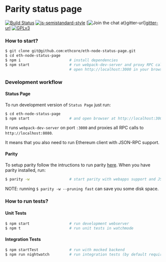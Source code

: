 # Parity status page

[![Build Status][travis-image]][travis-url]
[![js-semistandard-style][semistandard-image]][semistandard-url]
[![Join the chat at}[gitter-url]][gitter-image]][gitter-url]
[![GPLv3][license-image]][license-url]

[travis-image]: https://travis-ci.org/ethcore/eth-node-status-page.svg?branch=master "Build Status"
[travis-url]: https://travis-ci.org/ethcore/eth-node-status-page
[semistandard-url]: (https://github.com/Flet/semistandard)
[semistandard-image]: https://img.shields.io/badge/code%20style-semistandard-brightgreen.svg?style=flat-square
[coveralls-image]: https://coveralls.io/repos/github/ethcore/eth-node-status-page/badge.svg?branch=master
[coveralls-url]: https://coveralls.io/github/ethcore/eth-node-status-page?branch=master "Coverage Status"
[gitter-image]: https://badges.gitter.im/Join%20Chat.svg
[gitter-url]: https://gitter.im/ethcore/parity?utm_source=badge&utm_medium=badge&utm_campaign=pr-badge&utm_content=badge "https://gitter.im/ethcore/parity"
[license-image]: https://img.shields.io/badge/license-GPL%20v3-green.svg
[license-url]: http://www.gnu.org/licenses/gpl-3.0.en.html


### How to start?
```bash
$ git clone git@github.com:ethcore/eth-node-status-page.git
$ cd eth-node-status-page
$ npm i                      # install dependencies
$ npm start                  # run webpack-dev-server and proxy RPC calls to http://localhost:8080
                             # open http://localhost:3000 in your browser
```

### Development workflow

#### Status Page
To run development version of `Status Page` just run:

```bash
$ cd eth-node-status-page
$ npm start                  # and open browser at http://localhost:3000
```

It runs `webpack-dev-server` on port `:3000` and proxies all RPC calls to `http://localhost:8080`.

It means that you also need to run Ethereum client with JSON-RPC support.

#### Parity
To setup parity follow the intructions to run parity [here](https://github.com/ethcore/parity).
When you have parity installed, run:

```bash
$ parity -w                  # start parity with webapps support and JSON-RPC server on :8080
```

NOTE: running `$ parity -w --pruning fast` can save you some disk space.

### How to run tests?
#### Unit Tests
```bash
$ npm start                  # run development webserver
$ npm t                      # run unit tests in watchmode
```

#### Integration Tests
```bash
$ npm startTest              # run with mocked backend
$ npm run nightwatch         # run integration tests (by default requires Firefox browser)
```
